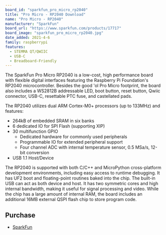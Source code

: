 ```yaml
---
board_id: "sparkfun_pro_micro_rp2040"
title: "Pro Micro - RP2040 Download"
name: "Pro Micro - RP2040"
manufacturer: "SparkFun"
board_url: "https://www.sparkfun.com/products/17717"
board_image: "sparkfun_pro_micro_rp2040.jpg"
date_added: 2021-4-6
family: raspberrypi
features:
  - STEMMA QT/QWIIC
  - USB-C
  - Breadboard-Friendly
---
```

The SparkFun Pro Micro RP2040 is a low-cost, high performance board with flexible digital interfaces featuring the Raspberry Pi Foundation's RP2040 microcontroller. Besides the good 'ol Pro Micro footprint, the board also includes a WS2812B addressable LED, boot button, reset button, Qwiic connector, USB-C, resettable PTC fuse, and castellated pads.

The RP2040 utilizes dual ARM Cortex-M0+ processors (up to 133MHz) and features:
  - 264kB of embedded SRAM in six banks
  - 6 dedicated IO for SPI Flash (supporting XIP)
  - 30 multifunction GPIO
    - Dedicated hardware for commonly used peripherals
    - Programmable IO for extended peripheral support
    - Four channel ADC with internal temperature sensor, 0.5 MSa/s, 12-bit conversion
  - USB 1.1 Host/Device

The RP2040 is supported with both C/C++ and MicroPython cross-platform development environments, including easy access to runtime debugging. It has UF2 boot and floating-point routines baked into the chip. The built-in USB can act as both device and host. It has two symmetric cores and high internal bandwidth, making it useful for signal processing and video. While the chip has a large amount of internal RAM, the board includes an additional 16MB external QSPI flash chip to store program code.

## Purchase
* [SparkFun](https://www.sparkfun.com/products/17717)
